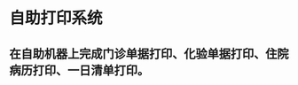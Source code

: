 <!--
 * @Date: 2020-08-12 09:50:28
 * @LastEditTime: 2020-08-12 09:55:21
 * @Description:
 * @FilePath: \web-master\src\views\diy\repprint\README.md
-->

# 自助打印系统

## 在自助机器上完成门诊单据打印、化验单据打印、住院病历打印、一日清单打印。
